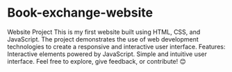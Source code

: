 # Book-exchange-website
Website Project This is my first website built using HTML, CSS, and JavaScript. The project demonstrates the use of web development technologies to create a responsive and interactive user interface.  Features: Interactive elements powered by JavaScript. Simple and intuitive user interface. Feel free to explore, give feedback, or contribute! 😊 

